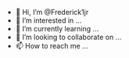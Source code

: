 - 👋 Hi, I’m @Frederick1jr
- 👀 I’m interested in ...
- 🌱 I’m currently learning ...
- 💞️ I’m looking to collaborate on ...
- 📫 How to reach me ...

<!---
Frederick1jr/Frederick1jr is a ✨ special ✨ repository because its `README.md` (this file) appears on your GitHub profile.
You can click the Preview link to take a look at your changes.
--->
